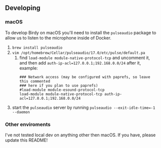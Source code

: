 ## Developing

### macOS

To develop Birdy on macOS you'll need to install the `pulseaudio` package to allow us to listen to the microphone inside of Docker.

1. `brew install pulseaudio`
2. `vim /opt/homebrew/Cellar/pulseaudio/17.0/etc/pulse/default.pa`
    1. find `load-module module-native-protocol-tcp` and uncomment it, and then add `auth-ip-acl=127.0.0.1;192.168.0.0/24` after it, example:
        ```
        ### Network access (may be configured with paprefs, so leave this commented
        ### here if you plan to use paprefs)
        #load-module module-esound-protocol-tcp
        load-module module-native-protocol-tcp auth-ip-acl=127.0.0.1;192.168.0.0/24
        ```
3. start the `pulseaudio` server by running `pulseaudio --exit-idle-time=-1 --daemon`

### Other enviroments

I've not tested local dev on anything other then macOS. If you have, please update this README!
